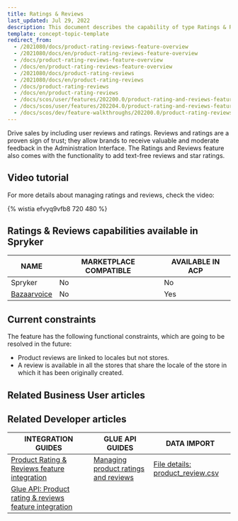 ```yaml
---
title: Ratings & Reviews
last_updated: Jul 29, 2022
description: This document describes the capability of type Ratings & Reviews
template: concept-topic-template
redirect_from:
  - /2021080/docs/product-rating-reviews-feature-overview
  - /2021080/docs/en/product-rating-reviews-feature-overview
  - /docs/product-rating-reviews-feature-overview
  - /docs/en/product-rating-reviews-feature-overview
  - /2021080/docs/product-rating-reviews
  - /2021080/docs/en/product-rating-reviews
  - /docs/product-rating-reviews
  - /docs/en/product-rating-reviews
  - /docs/scos/user/features/202200.0/product-rating-and-reviews-feature-overview.html
  - /docs/scos/user/features/202204.0/product-rating-and-reviews-feature-overview.html
  - /docs/scos/dev/feature-walkthroughs/202200.0/product-rating-reviews-feature-walkthrough.html
---
```


Drive sales by including user reviews and ratings. Reviews and ratings are a proven sign of trust; they allow brands to receive valuable and moderate feedback in the Administration Interface. The Ratings and Reviews feature also comes with the functionality to add text-free reviews and star ratings.

## Video tutorial

For more details about managing ratings and reviews, check the video:

{% wistia efvyq9vfb8 720 480 %}

## Ratings & Reviews capabilities available in Spryker

| NAME | MARKETPLACE COMPATIBLE | AVAILABLE IN ACP |
| --- | --- | --- |
| Spryker | No | No |
| [Bazaarvoice](/docs/pbc/all/ratings-reviews/bazaarvoice.html) | No | Yes |

## Current constraints

The feature has the following functional constraints, which are going to be resolved in the future:
* Product reviews are linked to locales but not stores.
* A review is available in all the stores that share the locale of the store in which it has been originally created.


## Related Business User articles




## Related Developer articles

|INTEGRATION GUIDES | GLUE API GUIDES  | DATA IMPORT |
|---------|---------|---------|
| [Product Rating & Reviews feature integration](/docs/scos/dev/feature-integration-guides/{{page.version}}/product-rating-and-reviews-feature-integration.html) | [Managing product ratings and reviews](/docs/scos/dev/glue-api-guides/{{page.version}}/managing-products/managing-product-ratings-and-reviews.html)  | [File details: product_review.csv](/docs/scos/dev/data-import/{{page.version}}/data-import-categories/merchandising-setup/product-merchandising/file-details-product-review.csv.html)  |
|[Glue API: Product rating & reviews feature integration](/docs/scos/dev/feature-integration-guides/{{page.version}}/glue-api/glue-api-product-rating-and-reviews-feature-integration.html)   |   |  |
